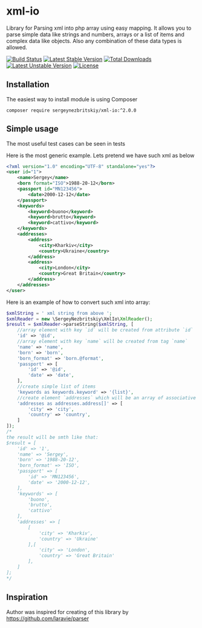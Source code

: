 # xml-io
Library for Parsing xml into php array using easy mapping. It allows you to parse simple data like strings and numbers, arrays or a list of items and complex data like objects. Also any combination of these data types is allowed.

[![Build Status](https://travis-ci.org/sergeynezbritskiy/xml-io.svg?branch=master)](https://travis-ci.org/sergeynezbritskiy/xml-io)
[![Latest Stable Version](https://poser.pugx.org/sergeynezbritskiy/xml-io/v/stable)](https://packagist.org/packages/sergeynezbritskiy/xml-io)
[![Total Downloads](https://poser.pugx.org/sergeynezbritskiy/xml-io/downloads)](https://packagist.org/packages/sergeynezbritskiy/xml-io)
[![Latest Unstable Version](https://poser.pugx.org/sergeynezbritskiy/xml-io/v/unstable)](https://packagist.org/packages/sergeynezbritskiy/xml-io)
[![License](https://poser.pugx.org/sergeynezbritskiy/xml-io/license)](https://packagist.org/packages/sergeynezbritskiy/xml-io)

## Installation
The easiest way to install module is using Composer
```
composer require sergeynezbritskiy/xml-io:^2.0.0
```
## Simple usage
The most useful test cases can be seen in tests

Here is the most generic example. Lets pretend we have such xml as below
```xml
<?xml version="1.0" encoding="UTF-8" standalone="yes"?>
<user id="1">
    <name>Sergey</name>
    <born format="ISO">1988-20-12</born>
    <passport id="MN123456">
        <date>2000-12-12</date>
    </passport>
    <keywords>
        <keyword>buono</keyword>
        <keyword>brutto</keyword>
        <keyword>cattivo</keyword>
    </keywords>
    <addresses>
        <address>
            <city>Kharkiv</city>
            <country>Ukraine</country>
        </address>
        <address>
            <city>London</city>
            <country>Great Britain</country>
        </address>
    </addresses>
</user>

```
Here is an example of how to convert such xml into array:
```php
$xmlString = ' xml string from above ';
$xmlReader = new \SergeyNezbritskiy\XmlIo\XmlReader();
$result = $xmlReader->parseString($xmlString, [
    //array element with key `id` will be created from attribute `id`
    'id' => '@id',
    //array element with key `name` will be created from tag `name`
    'name' => 'name',
    'born' => 'born',
    'born_format' => 'born.@format',
    'passport' => [
        'id' => '@id',
        'date' => 'date',
    ],
    //create simple list of items
    'keywords as keywords.keyword' => '{list}',
    //create element `addresses` which will be an array of associative arrays
    'addresses as addresses.address[]' => [
        'city' => 'city',
        'country' => 'country',
    ]
]);
/*
the result will be smth like that:
$result = [
    'id' => '1',
    'name' => 'Sergey',
    'born' => '1988-20-12',
    'born_format' => 'ISO',
    'passport' => [
        'id' => 'MN123456',
        'date' => '2000-12-12',
    ],
    'keywords' => [
        'buono', 
        'brutto', 
        'cattivo'
    ],
    'addresses' => [
        [
            'city' => 'Kharkiv', 
            'country' => 'Ukraine'
        ],[
            'city' => 'London', 
            'country' => 'Great Britain'
        ],
    ]
];
*/
```

## Inspiration
Author was inspired for creating of this library by https://github.com/laravie/parser